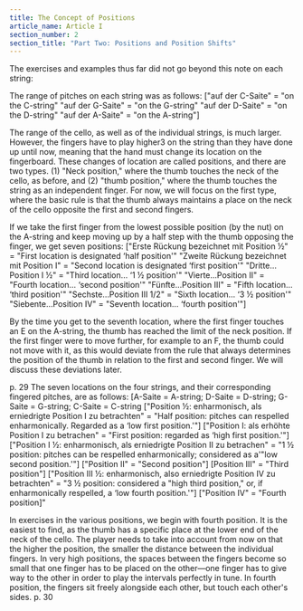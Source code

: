 ```yaml
---
title: The Concept of Positions
article_name: Article I
section_number: 2
section_title: "Part Two: Positions and Position Shifts"
---
```


The exercises and examples thus far did not go beyond this note on each string:

The range of pitches on each string was as follows:
["auf der C-Saite" = "on the C-string"
"auf der G-Saite" = "on the G-string"
"auf der D-Saite" = "on the D-string"
"auf der A-Saite" = "on the A-string"]

The range of the cello, as well as of the individual strings, is much larger. However, the fingers have to play higher3 on the string than they have done up until now, meaning that the hand must change its location on the fingerboard.
These changes of location are called positions, and there are two types. (1) "Neck position," where the thumb touches the neck of the cello, as before, and (2) "thumb position," where the thumb touches the string as an independent finger.
For now, we will focus on the first type, where the basic rule is that the thumb always maintains a place on the neck of the cello opposite the first and second fingers.

If we take the first finger from the lowest possible position (by the nut) on the A-string and keep moving up by a half step with the thumb opposing the finger, we get seven positions:
["Erste Rückung bezeichnet mit Position ½" = "First location is designated ‘half position'"
"Zweite Rückung bezeichnet mit Position I" = "Second location is designated ‘first position'"
"Dritte…Position I ½" = "Third location… ‘1 ½ position'"
"Vierte…Position II" = "Fourth location… ‘second position'"
"Fünfte…Position III" = "Fifth location… ‘third position'"
"Sechste…Position III 1/2" = "Sixth location… ‘3 ½ position'"
"Siebente…Position IV" = "Seventh location… ‘fourth position'"]

By the time you get to the seventh location, where the first finger touches an E on the A-string, the thumb has reached the limit of the neck position. If the first finger were to move further, for example to an F, the thumb could not move with it, as this would deviate from the rule that always determines the position of the thumb in relation to the first and second finger. We will discuss these deviations later.

p. 29
The seven locations on the four strings, and their corresponding fingered pitches, are as follows:
[A-Saite = A-string; D-Saite = D-string; G-Saite = G-string; C-Saite = C-string
["Position ½: enharmonisch, als erniedrigte Position I zu betrachten" = "Half position: pitches can respelled enharmonically. Regarded as a ‘low first position.'"]
["Position I: als erhöhte Position I zu betrachen" = "First position: regarded as ‘high first position.'"]
["Position I ½: enharmonisch, als erniedrigte Position II zu betrachen" = "1 ½ position: pitches can be respelled enharmonically; considered as a'"low second position.'"]
["Position II" = "Second position"]
[Position III" = "Third position"]
["Position III ½: enharmonisch, also erniedrigte Position IV zu betrachten" = "3 ½ position: considered a "high third position," or, if enharmonically respelled, a ‘low fourth position.'"]
["Position IV" = "Fourth position]"

In exercises in the various positions, we begin with fourth position. It is the easiest to find, as the thumb has a specific place at the lower end of the neck of the cello. The player needs to take into account from now on that the higher the position, the smaller the distance between the individual fingers. In very high positions, the spaces between the fingers become so small that one finger has to be placed on the other—one finger has to give way to the other in order to play the intervals perfectly in tune. In fourth position, the fingers sit freely alongside each other, but touch each other's sides.
p. 30
